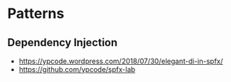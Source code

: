 # Patterns

## Dependency Injection

- <https://ypcode.wordpress.com/2018/07/30/elegant-di-in-spfx/>
- <https://github.com/ypcode/spfx-lab>